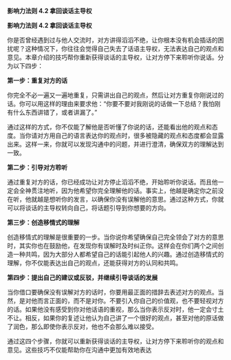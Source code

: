 **影响力法则 4.2 拿回谈话主导权**

**影响力法则 4.2 拿回谈话主导权**

你是否曾经遇到过与他人交流时，对方讲得滔滔不绝，让你根本没有机会插话的困扰呢？这种情况下，你往往会觉得自己失去了话语主导权，无法表达自己的观点和意见。本章介绍的技巧帮你重新获得谈话的主导权，让对方停下来聆听你说话。分为以下四步：

**第一步：重复对方的话**

你完全不必一遍又一遍地重复，只需讲出自己的观点，然后让对方重复你刚说过的话。你可以用这样的理由来要求他：“你要不要对我刚说的话做一下总结？我怕刚有什么东西讲错了，或者讲漏了。”

通过这样的方式，你不仅能了解他是否听懂了你说的话，还能看出他的观点和态度。当你请对方用自己的语言表达你的观点时，很多被隐藏的观点和态度都会显露出来。这样一来，你就可以发现沟通中的问题，并进行澄清，确保双方的理解达到一致。

**第二步：引导对方聆听**

通过重复对方的话，你已经成功让对方停止滔滔不绝，开始聆听你说话。而且他一定会全神贯注地听，因为他希望你完全理解他的话。事实上，他越是确定你之前没在听，他就越是想听你的发言，以确保你没有误解他的意思。通过这种方式，你就可以将谈话的主导权转向自己，将话题引导到你想要的方向。

**第三步：创造移情式的理解**

创造移情式的理解是很重要的一步。当你说你希望确保自己完全领会了对方的意思时，其实你也在鼓励他，在发现你有误解时及时纠正你。这样会在你们两个之间创造一种共鸣，因为大部分人都希望自己的话能引起他人的兴趣。通过创造移情式的理解，你不仅能表达出自己的观点，还能获得对方的认同和共鸣。

**第四步：提出自己的建议或反驳，并继续引导谈话的发展**

当你借口要确保没有误解对方的话时，你要用最正面的措辞去表述对方的观点。当然，是对他而言正面的，而不是对你。不要引入你自己的价值观，也不要轻视对方的话。如果他没有感受到你对他话语的重视，那么当你表示反对时，他一定会寸土不让。相反，如果你的复述让他认为自己讲了一个很好的观点，甚至对他的原话做了润色，那么即使你表示反对，他也不会那么难以接受。

通过这四个步骤，你就可以重新获得谈话的主导权，让对方停下来聆听你的观点和意见。这些技巧不仅能帮助你在沟通中更加有效地表达